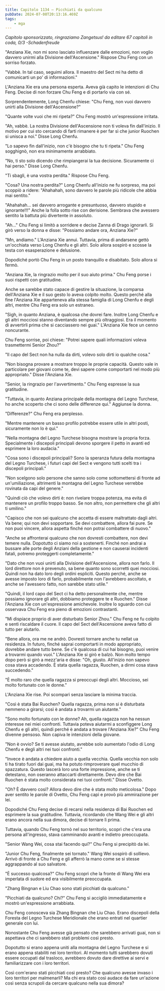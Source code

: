 ```yaml
---
title: Capitolo 1134 – Picchiati da qualcuno
pubDate: 2024-07-08T20:13:16.469Z
tags:
    - mga
---
```



<em>Capitolo sponsorizzato, ringraziamo Zangetsus!
da editare
67 capitoli in coda, 0/3
-Schadenfreude</em>


"Anziana Xie, non mi sono lasciato influenzare dalle emozioni, non voglio davvero unirmi alla Divisione dell'Ascensione." Rispose Chu Feng con un sorriso forzato.


"Vabbè. In tal caso, seguimi allora. Il maestro del Sect mi ha detto di comunicarti un po' di informazioni."


L'Anziana Xie era una persona esperta. Aveva già capito le intenzioni di Chu Feng. Decise di non forzare Chu Feng e di portarlo via con sé.


Sorprendentemente, Long Chenfu chiese: "Chu Feng, non vuoi davvero unirti alla Divisione dell'Ascensione?"


"Quante volte vuoi che mi ripeta?" Chu Feng mostrò un'espressione irritata.


"Ah, vabbè. La nostra Divisione dell'Ascensione non ti voleva fin dall'inizio. Il motivo per cui sto cercando di farti rimanere è per far sì che junior Ruochen si unisca a noi." Disse Long Chenfu.


"Lo sapevo fin dall'inizio, non c'è bisogno che tu ti ripeta." Chu Feng sogghignò, non era minimamente arrabbiato.


"No, ti sto solo dicendo che rimpiangerai la tua decisione. Sicuramente ci hai perso." Disse Long Chenfu.


"Ti sbagli, è una vostra perdita." Rispose Chu Feng.


"Cosa? Una nostra perdita?" Long Chenfu all'inizio ne fu sorpreso, ma poi scoppiò a ridere: "Ahahahah, sono davvero le parole più ridicole che abbia mai sentito."


"Ahahahah... sei davvero arrogante e presuntuoso, davvero stupido e ignorante!!!" Anche la folla sotto rise con derisione. Sembrava che avessero sentito la battuta più divertente in assoluto.


"Ah..." Chu Feng si limitò a sorridere e decise Zanna di Drago ignorarli. Si girò verso la donna e disse: "Possiamo andare ora, Anziana Xie?"


"Mn, andiamo." L'Anziana Xie annuì. Tuttavia, prima di andarsene gettò un'occhiata verso Long Chenfu e gli altri. Solo allora sospirò e scosse la testa con esasperazione e delusione.


Dopodiché portò Chu Feng in un posto tranquillo e disabitato. Solo allora si fermò.


"Anziana Xie, la ringrazio molto per il suo aiuto prima." Chu Feng porse i suoi rispetti con gratitudine.


Anche se sarebbe stato capace di gestire la situazione, la comparsa dell'Anziana Xie e il suo gesto lo aveva colpito molto. Questo perché alla fine l'Anziana Xie apparteneva alla stessa famiglia di Long Chenfu e degli altri, mentre Chu Feng era solo un estraneo.


"Sigh, in quanto Anziana, è qualcosa che dovrei fare. Inoltre Long Chenfu e gli altri mocciosi stanno diventando sempre più oltraggiosi. Era il momento di avvertirli prima che si cacciassero nei guai." L'Anziana Xie fece un cenno noncurante.


Chu Feng sorrise, poi chiese: "Potrei sapere quali informazioni voleva trasmettermi Senior Zhou?"


"Il capo del Sect non ha nulla da dirti, volevo solo dirti io qualche cosa."


"Non bisogna provare a mostrare troppo le proprie capacità. Questo vale in particolare per giovani come te, devi sapere come comportarti nel modo più appropriato." Disse l'Anziana Xie.


"Senior, la ringrazio per l'avvertimento." Chu Feng espresse la sua gratitudine.


"Tuttavia, in quanto Anziana principale della montagna del Legno Turchese, ho anche scoperto che ci sono delle differenze qui." Aggiunse la donna.


"Differenze?" Chu Feng era perplesso.


"Mentre mantenere un basso profilo potrebbe essere utile in altri posti, sicuramente non lo è qui."


"Nella montagna del Legno Turchese bisogna mostrare la propria forza. Specialmente i discepoli principali devono sporgere il petto in avanti ed esprimere la loro audacia."


"Cosa sono i discepoli principali? Sono la speranza futura della montagna del Legno Turchese, i futuri capi del Sect e vengono tutti scelti tra i discepoli principali."


"Non scelgono solo persone che sanno solo come sottomettersi di fronte ad un'umiliazione, altrimenti la montagna del Legno Turchese verrebbe rovinata da capi del genere."


"Quindi ciò che volevo dirti è: non rivelare troppa potenza, ma evita di mantenere un profilo troppo basso. Se non altro, non permettere che gli altri ti umilino."


"Capisco che non sei qualcuno che accetta di essere maltrattato dagli altri. Va bene; qui non devi sopportare. Se devi combattere, allora fai pure. Se non puoi vincere, allora aspetta finché non potrai combattere di nuovo."


"Anche se affronterai qualcuno che non dovresti combattere, non devi temere nulla. Dopotutto ci siamo noi a sostenerti. Finché non andrai a bussare alle porte degli Anziani della gestione e non causerai incidenti fatali, potremo proteggerti completamente."


"Dato che non vuoi unirti alla Divisione dell'Ascensione, allora non farlo. Il lord direttore non è prevenuto, sa bene quanto sono scorretti quei mocciosi. Quindi non ha dato loro degli ordini espliciti. Questo perché, anche se avesse imposto loro di farlo, probabilmente non l'avrebbero ascoltato, e anche se l'avessero fatto, non sarebbe stato utile."


"Quindi, il lord capo del Sect ci ha detto personalmente che, mentre possiamo ignorare gli altri, dobbiamo proteggere te e Ruochen." Disse l'Anziana Xie con un'espressione amichevole. Inoltre lo sguardo con cui osservava Chu Feng era pieno di emozioni contrastanti.


"Mi dispiace proprio di aver disturbato Senior Zhou." Chu Feng ne fu colpito e sentì riscaldare il cuore. Il capo del Sect dell'Ascensione aveva fatto di tutto per aiutarlo.


"Bene allora, ora me ne andrò. Dovresti tornare anche tu nellat ua residenza. In futuro, finché saprai comportarti in modo appropriato, dovrebbe andare tutto bene. Se c'è qualcosa di cui hai bisogno, puoi venire a trovarmi quando vuoi." L'Anziana Xie si girò e balzò. Non molto tempo dopo però si girò a mezz'aria e disse: "Oh, giusto. All'inizio non sapevo cosa stava accadendo. È stata quella ragazza, Ruochen, a dirmi cosa stava succedendo."


"È molto raro che quella ragazza si preoccupi degli altri. Moccioso, sei molto fortunato con le donne."


L'Anziana Xie rise. Poi scomparì senza lasciare la minima traccia.


"Così è stata Bai Ruochen? Quella ragazza, prima non si è disturbata nemmeno a girarsi; così è andata a trovarmi un aiutante."


"Sono molto fortunato con le donne? Ah, quella ragazza non ha nessun interesse nei miei confronti. Tuttavia poteva aiutarmi a sconfiggere Long Chenfu e gli altri, quindi perché è andata a trovare l'Anziana Xie?" Chu Feng divenne pensoso. Non capiva le intenzioni della giovane.


"Non è ovvio? Se ti avesse aiutato, avrebbe solo aumentato l'odio di Long Chenfu e degli altri nei tuoi confronti."


"Invece è andata a chiedere aiuto a quella vecchia. Quella vecchia non solo ti ha tirato fuori dai guai, ma ha potuto rimproverare quel mucchio di spazzatura. Questo lascerà loro una forte impressione, anche se ti detestano, non oseranno attaccarti direttamente. Devo dire che Bai Ruochen è stata molto considerata nei tuoi confronti." Disse Ovetto.


"Oh? È davvero così? Allora devo dire che è stata molto meticolosa." Dopo aver sentito le parole di Ovetto, Chu Feng capì e provò più ammirazione per lei.


Dopodiché Chu Feng decise di recarsi nella residenza di Bai Ruochen ed esprimere la sua gratitudine. Tuttavia, ricordando che Wang Wei e gli altri erano ancora nella sua dimora, decise di tornare lì prima.


Tuttavia, quando Chu Feng tornò nel suo territorio, scoprì che c'era una persona all'ingresso, stava camminando avanti e indietro preoccupata.


"Senior Wang Wei, cosa stai facendo qui?" Chu Feng si precipitò da lei.


"Junior Chu Feng, finalmente sei tornato." Wang Wei sospirò di sollievo. Arrivò di fronte a Chu Feng e gli afferrò la mano come se si stesse aggrappando al suo salvatore.


"È successo qualcosa?" Chu Feng scoprì che la fronte di Wang Wei era imperlata di sudore ed era visibilmente preoccupata.


"Zhang Bingnan e Liu Chao sono stati picchiati da qualcuno."


"Picchiati da qualcuno? Chi?" Chu Feng si accigliò immediatamente e mostrò un'espressione arrabbiata.


Chu Feng conosceva sia Zhang Bingnan che Liu Chao. Erano discepoli della Foresta del Legno Turchese Meridionale che erano entrati nel quartier generale con lui.


Nonostante Chu Feng avesse già pensato che sarebbero arrivati guai, non si aspettava che ci sarebbero stati problemi così presto.


Dopotutto si erano appena uniti alla montagna del Legno Turchese e si erano appena stabiliti nei loro territori. Al momento tutti sarebbero dovuti essere occupati dal trasloco, avrebbero dovuto dare direttive ai servi e familiarizzare con i loro territori.


Così com'erano stati picchiati così presto? Che qualcuno avesse invaso i loro territori per malmenarli? Ma chi era stato così audace da fare un'azione così senza scrupoli da cercare qualcuno nella sua dimora?
                                


                                



